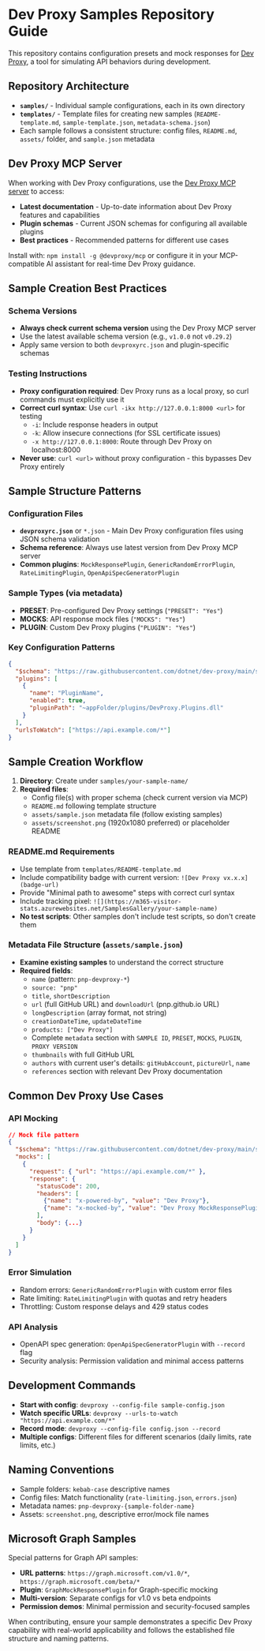 # Dev Proxy Samples Repository Guide

This repository contains configuration presets and mock responses for [Dev Proxy](https://aka.ms/devproxy), a tool for simulating API behaviors during development.

## Repository Architecture

- **`samples/`** - Individual sample configurations, each in its own directory
- **`templates/`** - Template files for creating new samples (`README-template.md`, `sample-template.json`, `metadata-schema.json`)
- Each sample follows a consistent structure: config files, `README.md`, `assets/` folder, and `sample.json` metadata

## Dev Proxy MCP Server

When working with Dev Proxy configurations, use the [Dev Proxy MCP server](https://www.npmjs.com/package/@devproxy/mcp) to access:
- **Latest documentation** - Up-to-date information about Dev Proxy features and capabilities
- **Plugin schemas** - Current JSON schemas for configuring all available plugins
- **Best practices** - Recommended patterns for different use cases

Install with: `npm install -g @devproxy/mcp` or configure it in your MCP-compatible AI assistant for real-time Dev Proxy guidance.

## Sample Creation Best Practices

### Schema Versions
- **Always check current schema version** using the Dev Proxy MCP server
- Use the latest available schema version (e.g., `v1.0.0` not `v0.29.2`)
- Apply same version to both `devproxyrc.json` and plugin-specific schemas

### Testing Instructions
- **Proxy configuration required**: Dev Proxy runs as a local proxy, so curl commands must explicitly use it
- **Correct curl syntax**: Use `curl -ikx http://127.0.0.1:8000 <url>` for testing
  - `-i`: Include response headers in output
  - `-k`: Allow insecure connections (for SSL certificate issues)
  - `-x http://127.0.0.1:8000`: Route through Dev Proxy on localhost:8000
- **Never use**: `curl <url>` without proxy configuration - this bypasses Dev Proxy entirely

## Sample Structure Patterns

### Configuration Files
- **`devproxyrc.json`** or `*.json` - Main Dev Proxy configuration files using JSON schema validation
- **Schema reference**: Always use latest version from Dev Proxy MCP server
- **Common plugins**: `MockResponsePlugin`, `GenericRandomErrorPlugin`, `RateLimitingPlugin`, `OpenApiSpecGeneratorPlugin`

### Sample Types (via metadata)
- **PRESET**: Pre-configured Dev Proxy settings (`"PRESET": "Yes"`)
- **MOCKS**: API response mock files (`"MOCKS": "Yes"`)
- **PLUGIN**: Custom Dev Proxy plugins (`"PLUGIN": "Yes"`)

### Key Configuration Patterns
```json
{
  "$schema": "https://raw.githubusercontent.com/dotnet/dev-proxy/main/schemas/v1.0.0/rc.schema.json",
  "plugins": [
    {
      "name": "PluginName",
      "enabled": true,
      "pluginPath": "~appFolder/plugins/DevProxy.Plugins.dll"
    }
  ],
  "urlsToWatch": ["https://api.example.com/*"]
}
```

## Sample Creation Workflow

1. **Directory**: Create under `samples/your-sample-name/`
2. **Required files**:
   - Config file(s) with proper schema (check current version via MCP)
   - `README.md` following template structure
   - `assets/sample.json` metadata file (follow existing samples)
   - `assets/screenshot.png` (1920x1080 preferred) or placeholder README

### README.md Requirements
- Use template from `templates/README-template.md`
- Include compatibility badge with current version: `![Dev Proxy vx.x.x](badge-url)`
- Provide "Minimal path to awesome" steps with correct curl syntax
- Include tracking pixel: `![](https://m365-visitor-stats.azurewebsites.net/SamplesGallery/your-sample-name)`
- **No test scripts**: Other samples don't include test scripts, so don't create them

### Metadata File Structure (`assets/sample.json`)
- **Examine existing samples** to understand the correct structure
- **Required fields**: 
  - `name` (pattern: `pnp-devproxy-*`)
  - `source: "pnp"`
  - `title`, `shortDescription`
  - `url` (full GitHub URL) and `downloadUrl` (pnp.github.io URL)
  - `longDescription` (array format, not string)
  - `creationDateTime`, `updateDateTime`
  - `products: ["Dev Proxy"]`
  - Complete `metadata` section with `SAMPLE ID`, `PRESET`, `MOCKS`, `PLUGIN`, `PROXY VERSION`
  - `thumbnails` with full GitHub URL
  - `authors` with current user's details: `gitHubAccount`, `pictureUrl`, `name`
  - `references` section with relevant Dev Proxy documentation

## Common Dev Proxy Use Cases

### API Mocking
```json
// Mock file pattern
{
  "$schema": "https://raw.githubusercontent.com/dotnet/dev-proxy/main/schemas/v1.0.0/mockresponseplugin.mocksfile.schema.json",
  "mocks": [
    {
      "request": { "url": "https://api.example.com/*" },
      "response": { 
        "statusCode": 200, 
        "headers": [
          {"name": "x-powered-by", "value": "Dev Proxy"},
          {"name": "x-mocked-by", "value": "Dev Proxy MockResponsePlugin"}
        ],
        "body": {...} 
      }
    }
  ]
}
```

### Error Simulation
- Random errors: `GenericRandomErrorPlugin` with custom error files
- Rate limiting: `RateLimitingPlugin` with quotas and retry headers
- Throttling: Custom response delays and 429 status codes

### API Analysis
- OpenAPI spec generation: `OpenApiSpecGeneratorPlugin` with `--record` flag
- Security analysis: Permission validation and minimal access patterns

## Development Commands

- **Start with config**: `devproxy --config-file sample-config.json`
- **Watch specific URLs**: `devproxy --urls-to-watch "https://api.example.com/*"`
- **Record mode**: `devproxy --config-file config.json --record`
- **Multiple configs**: Different files for different scenarios (daily limits, rate limits, etc.)

## Naming Conventions

- Sample folders: `kebab-case` descriptive names
- Config files: Match functionality (`rate-limiting.json`, `errors.json`)
- Metadata names: `pnp-devproxy-{sample-folder-name}`
- Assets: `screenshot.png`, descriptive error/mock file names

## Microsoft Graph Samples

Special patterns for Graph API samples:
- **URL patterns**: `https://graph.microsoft.com/v1.0/*`, `https://graph.microsoft.com/beta/*`
- **Plugin**: `GraphMockResponsePlugin` for Graph-specific mocking
- **Multi-version**: Separate configs for v1.0 vs beta endpoints
- **Permission demos**: Minimal permission and security-focused samples

When contributing, ensure your sample demonstrates a specific Dev Proxy capability with real-world applicability and follows the established file structure and naming patterns.
